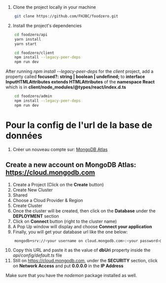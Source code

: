 1. Clone the project locally in your machine
```bash
    git clone https://github.com/FHJBC/foodzero.git
```
2. Install the project's dependencies
```bash
    cd foodzero/api
    yarn install
    yarn start
```
```bash
    cd foodzero/client
    npm install --legacy-peer-deps
    npm run dev
```

After running *npm install --legacy-peer-deps* for the *client* project, add a property called **focused?: string | boolean | undefined;** to **interface InputHTMLAttributes<T> extends HTMLAttributes<T>** of the **namespace React** which is in **client/node_modules/@types/react/index.d.ts**

```bash
    cd foodzero/admin
    npm install --legacy-peer-deps
    npm run dev
```

# Pour la config de l'url de la base de données
1. Créer un nouveau compte sur: [MongoDB Atlas](https://cloud.mongodb.com)

## Create a new account on MongoDB Atlas: https://cloud.mongodb.com
1. Create a Project (Click on the **Create** button)
2. Create New Cluster
3. Shared
4. Choose a Cloud Provider & Region
5. Create Cluster 
6. Once the cluster will be created, then click on the **Database** under the **DEPLOYMENT** section
7. Click on **Connect** button (right to the cluster name)
8. A Pop Up window will display and choose **Connect your application**
9. Finally, you will get your database url like the one below:
```bash
    mongodb+srv://<your username on cloud.mongodb.com>:<your password>@cluster0.wmjwv.mongodb.net/?retryWrites=true&w=majority
```

10. Copy this URL and paste it as the value of **dbUri** property inside the *api/config/default.ts* file 
11. Still on https://cloud.mongodb.com, under the **SECURITY** section, click on **Network Access** and put **0.0.0.0** in the **IP Address**

Make sure that you have the *nodemon* package installed as well.